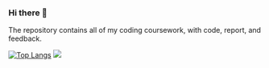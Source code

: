 ### Hi there 👋
The repository contains all of my coding coursework, with code, report, and feedback.


[![Top Langs](https://github-readme-stats.vercel.app/api/top-langs/?username=JZ76)](https://github.com/anuraghazra/github-readme-stats)
[![](https://stats.justsong.cn/api/leetcode?username=hopikoo&cn=true&theme=dark)](https://leetcode-cn.com/u/hopikoo/)

<!--
**JZ76/JZ76** is a ✨ _special_ ✨ repository because its `README.md` (this file) appears on your GitHub profile.

Here are some ideas to get you started:

- 🔭 I’m currently working on ...
- 🌱 I’m currently learning ...
- 👯 I’m looking to collaborate on ...
- 🤔 I’m looking for help with ...
- 💬 Ask me about ...
- 📫 How to reach me: ...
- 😄 Pronouns: ...
- ⚡ Fun fact: ...
-->
